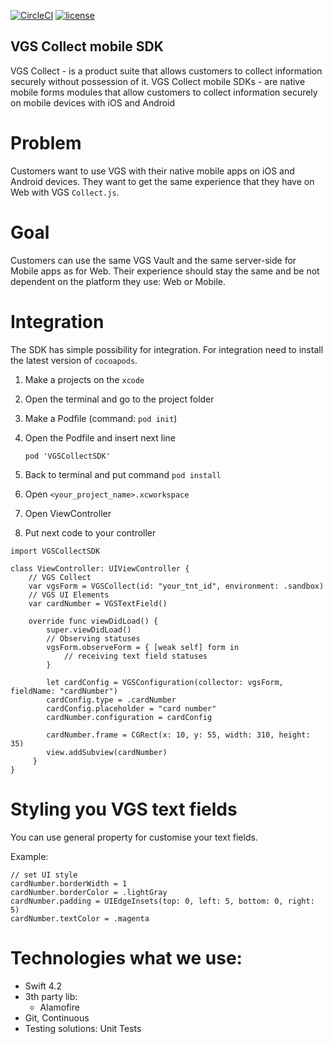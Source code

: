 [![CircleCI](https://circleci.com/gh/verygoodsecurity/vgs-collect-ios/tree/dev.svg?style=svg&circle-token=ec7cddc71a1c2f6e99843ef56fdb6898a2ef8f52)](https://circleci.com/gh/verygoodsecurity/vgs-collect-ios/tree/dev)
[![license](https://img.shields.io/github/license/verygoodsecurity/vgs-ios-sdk.svg)]()

## VGS Collect mobile SDK

VGS Collect - is a product suite that allows customers to collect information securely without possession of it. VGS Collect mobile SDKs - are native mobile forms modules that allow customers to collect information securely on mobile devices with iOS and Android

# Problem
Customers want to use VGS with their native mobile apps on iOS and Android devices. They want to get the same experience that they have on Web with VGS `Collect.js`.

# Goal
Customers can use the same VGS Vault and the same server-side for Mobile apps as for Web. Their experience should stay the same and be not dependent on the platform they use: Web or Mobile.

# Integration
The SDK has simple possibility for integration. For integration need to install the latest version of `cocoapods`.

1. Make a projects on the `xcode`
2. Open the terminal and go to the project folder
3. Make a Podfile (command: `pod init`)
4. Open the Podfile and insert next line

	```
	pod 'VGSCollectSDK'
	```

5. Back to terminal and put command `pod install`
6. Open `<your_project_name>.xcworkspace`
7. Open ViewController
8. Put next code to your controller

````
import VGSCollectSDK

class ViewController: UIViewController {
    // VGS Collect
    var vgsForm = VGSCollect(id: "your_tnt_id", environment: .sandbox)
    // VGS UI Elements
    var cardNumber = VGSTextField()

    override func viewDidLoad() {
        super.viewDidLoad()
        // Observing statuses
        vgsForm.observeForm = { [weak self] form in
            // receiving text field statuses
        }
        
        let cardConfig = VGSConfiguration(collector: vgsForm, fieldName: "cardNumber")
        cardConfig.type = .cardNumber
        cardConfig.placeholder = "card number"
        cardNumber.configuration = cardConfig
        
        cardNumber.frame = CGRect(x: 10, y: 55, width: 310, height: 35)
        view.addSubview(cardNumber)
     }
}
````

# Styling you VGS text fields

You can use general property for customise your text fields.

Example: 

````
// set UI style
cardNumber.borderWidth = 1
cardNumber.borderColor = .lightGray
cardNumber.padding = UIEdgeInsets(top: 0, left: 5, bottom: 0, right: 5)
cardNumber.textColor = .magenta
````


# Technologies what we use:
- Swift 4.2
- 3th party lib:
    - Alamofire
- Git, Continuous 
- Testing solutions: Unit Tests